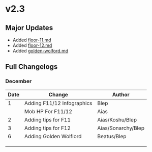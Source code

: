 # v2.3

## Major Updates

* Added [floor-11.md](../../floors/spire/floor-11.md "mention")
* Added [floor-12.md](../../floors/spire/floor-12.md "mention")
* Added [golden-wolford.md](../../monsters/elites/golden-wolford.md "mention")

## Full Changelogs

### December

| Date | Change                     | Author             |
| ---- | -------------------------- | ------------------ |
| 1    | Adding F11/12 Infographics | Blep               |
|      | Mob HP For F11/12          | Aias               |
| 2    | Adding tips for F11        | Aias/Koshu/Blep    |
| 3    | Adding tips for F12        | Aias/Sonarchy/Blep |
| 6    | Adding Golden Wolflord     | Beatus/Blep        |
|      |                            |                    |
|      |                            |                    |
|      |                            |                    |

###
